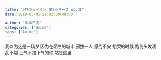 ```yaml
---
title: "3月のライオン 第2シリーズ ep.31"
date: 2019-05-05T21:02:00+08:00

author: "川本日向"
categories: ['Anime']
tags: ['Anime']
---
```

我以为这是一场梦 因为在陌生的城市 孤独一人 感到不安 想哭的时候 跑到头发凌乱不堪 上气不接下气的你 站在这里
